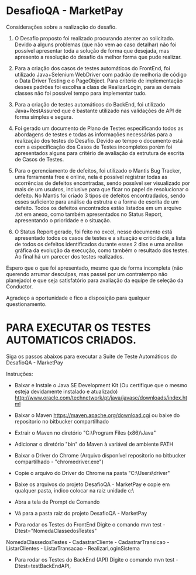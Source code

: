 # DesafioQA - MarketPay

Considerações sobre a realização do desafio.

1. O Desafio proposto foi realizado procurando atenter ao solicitado. Devido a alguns problemas (que não vem ao caso detalhar)
não foi possível apresentar toda a solução de forma que desejada, mas apresento a resolução do desafio da melhor forma que
pude realizar.

2. Para a criação dos casos de testes automáticos do FrontEnd, foi utilizado Java+Selenium WebDriver com padrão  de
melhoria de código o Data Driver Testing e o PageObject. Para critério de implementação desses padrões foi escolha a class
de RealizarLogin, para as demais classes não foi possível tempo para implementar tudo.

3. Para a criação de testes automáticos do BackEnd, foi utilizado Java+RestAssured que é bastante utilizado nas validações
de API de forma simples e segura.

4. Foi gerado um documento de Plano de Testes especificando todos as abordagens de testes e todas as informações necessárias
para a realização dos testes do Desafio. Devido ao tempo o documento está com a especificação dos Casos de Testes incompletos
porém foi apresentados alguns para critério de avaliação da estrutura de escrita de Casos de Testes.

5. Para o gerenciamento de defeitos, foi utilizado o Mantis Bug Tracker, uma ferramenta free e online, nela é possível registrar
todas as ocorrências de defeitos encontradas, sendo possível ser visualizado por mais de um usuáros, inclusive para que ficar
no papel de resolucionar o defeito.
No Mantis foi criado 3 tipos de defeitos encontradados, sendo esses suficiente para análise da estrutra e a forma de escrita
de um defeito.
Todos os defeitos encontrados estão listados em um arquivo .txt em anexo, como também apresentados no Status Report, apresentando
o prioridade e o situação.

6. O Status Report gerado, foi feito no excel, nesse documento está apresentado todos os casos de testes e a situação e criticidade,
a lista de todos os defeitos identificados durante esses 2 dias e uma analise gráfica da evolução da execução, como também o 
resultado dos testes. Ao final há um parecer dos testes realizados.

Espero que o que foi apresentado, mesmo que de forma incompleta (não querendo arrumar desculpas, mas passei por um contratempo
não planejado) e que seja satisfatório para avaliação da equipe de seleção da Conductor. 

Agradeço a oportunidade e fico a disposição para qualquer questionamento.



# PARA EXECUTAR OS TESTES AUTOMATICOS CRIADOS.

Siga os passos abaixos para executar a Suite de Teste Automáticos do DesafioQA - MarketPay

Instruções:

* Baixar e Instale o Java SE Development Kit (Ou certifique que o mesmo esteja devidamente instalado e atualizado) http://www.oracle.com/technetwork/pt/java/javase/downloads/index.html

* Baixar o Maven https://maven.apache.org/download.cgi ou baixe do repositorio no bitbucker compartilhado

* Extrair o Maven no diretório "C:\Program Files (x86)\Java"

* Adicionar o diretório "bin" do Maven à variável de ambiente PATH

* Baixar o Driver do Chrome (Arquivo disponível repositorio no bitbucker compartilhado - "chromedriver.exe")

* Copie o arquivo do Driver do Chrome na pasta "C:\Users\driver"

* Baixe os arquivos do projeto DesafioQA - MarketPay e copie em qualquer pasta, indico colocar na raiz unidade c:\

* Abra a tela de Prompt de Comando

* Vá para a pasta raiz do projeto DesafioQA - MarketPay

* Para rodar os Testes do FrontEnd
Digite o comando mvn test -Dtest="NomedaClassedosTestes" 

NomedaClassedosTestes   - CadastrarCliente
                        - CadastrarTransicao
                        - ListarClientes
                        - ListarTransacao
                        - RealizarLoginSistema

* Para rodar os Testes do BackEnd (API)
Digite o comando mvn test -Dtest=testBackEndAPI, 

